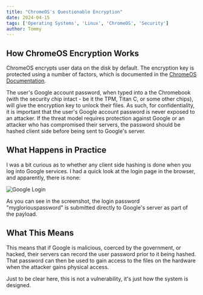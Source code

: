 ```yaml
---
title: "ChromeOS's Questionable Encryption"
date: 2024-04-15
tags: ['Operating Systems', 'Linux', 'ChromeOS', 'Security']
author: Tommy
---
```


## How ChromeOS Encryption Works

ChromeOS encrypts user data on the disk by default. The encryption key is protected using a number of factors, which is documented in the [ChromeOS Documentation](https://www.chromium.org/developers/design-documents/tpm-usage/#TOC-Protecting-User-Data-Encryption-Keys).

The user's Google account password, when typed into a the Chromebook (with the security chip intact - be it the TPM, Titan C, or some other chips), will give the encryption key to unlock their files. As such, for confidentiality, it is important that the user's Google account password is never exposed to an attacker. If the threat model requires protection against Google or an attacker who has compromised their servers, the password should be hashed client side before being sent to Google's server.

## What Happens in Practice

I was a bit curious as to whether any client side hashing is done when you log into Google services. I had a quick look at the login page in the browser, and apparently, there is none:

![Google Login](/images/google-login.jpg)

As you can see in the screenshot, the login password "mygloriouspassword" is submitted directly to Google's server as part of the payload.

## What This Means

This means that if Google is malicious, coerced by the government, or hacked, their servers can record the user password prior to it being hashed. That password can then be used to gain access to the files on the hardware when the attacker gains physical access.

Just to be clear here, this is not a vulnerability, it's just how the system is designed.
